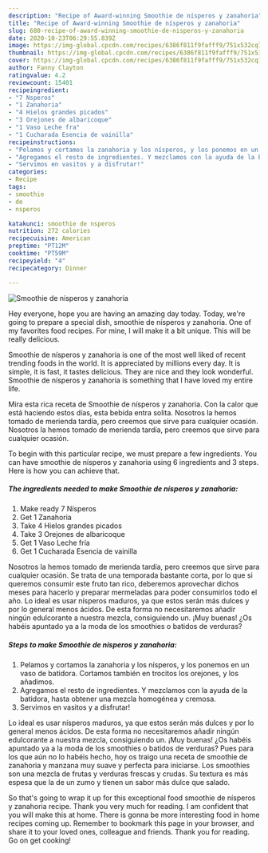 ```yaml
---
description: "Recipe of Award-winning Smoothie de nísperos y zanahoria"
title: "Recipe of Award-winning Smoothie de nísperos y zanahoria"
slug: 680-recipe-of-award-winning-smoothie-de-nisperos-y-zanahoria
date: 2020-10-23T06:29:55.839Z
image: https://img-global.cpcdn.com/recipes/6386f811f9fafff9/751x532cq70/smoothie-de-nisperos-y-zanahoria-foto-principal.jpg
thumbnail: https://img-global.cpcdn.com/recipes/6386f811f9fafff9/751x532cq70/smoothie-de-nisperos-y-zanahoria-foto-principal.jpg
cover: https://img-global.cpcdn.com/recipes/6386f811f9fafff9/751x532cq70/smoothie-de-nisperos-y-zanahoria-foto-principal.jpg
author: Fanny Clayton
ratingvalue: 4.2
reviewcount: 15401
recipeingredient:
- "7 Nsperos"
- "1 Zanahoria"
- "4 Hielos grandes picados"
- "3 Orejones de albaricoque"
- "1 Vaso Leche fra"
- "1 Cucharada Esencia de vainilla"
recipeinstructions:
- "Pelamos y cortamos la zanahoria y los nísperos, y los ponemos en un vaso de batidora. Cortamos también en trocitos los orejones, y los añadimos."
- "Agregamos el resto de ingredientes. Y mezclamos con la ayuda de la batidora, hasta obtener una mezcla homogénea y cremosa."
- "Servimos en vasitos y a disfrutar!"
categories:
- Recipe
tags:
- smoothie
- de
- nsperos

katakunci: smoothie de nsperos 
nutrition: 272 calories
recipecuisine: American
preptime: "PT12M"
cooktime: "PT59M"
recipeyield: "4"
recipecategory: Dinner

---
```



![Smoothie de nísperos y zanahoria](https://img-global.cpcdn.com/recipes/6386f811f9fafff9/751x532cq70/smoothie-de-nisperos-y-zanahoria-foto-principal.jpg)

Hey everyone, hope you are having an amazing day today. Today, we're going to prepare a special dish, smoothie de nísperos y zanahoria. One of my favorites food recipes. For mine, I will make it a bit unique. This will be really delicious.

Smoothie de nísperos y zanahoria is one of the most well liked of recent trending foods in the world. It is appreciated by millions every day. It is simple, it is fast, it tastes delicious. They are nice and they look wonderful. Smoothie de nísperos y zanahoria is something that I have loved my entire life.

Mira esta rica receta de Smoothie de nísperos y zanahoria. Con la calor que está haciendo estos días, esta bebida entra solita. Nosotros la hemos tomado de merienda tardía, pero creemos que sirve para cualquier ocasión. Nosotros la hemos tomado de merienda tardía, pero creemos que sirve para cualquier ocasión.


To begin with this particular recipe, we must prepare a few ingredients. You can have smoothie de nísperos y zanahoria using 6 ingredients and 3 steps. Here is how you can achieve that.

<!--inarticleads1-->

##### The ingredients needed to make Smoothie de nísperos y zanahoria:

1. Make ready 7 Nísperos
1. Get 1 Zanahoria
1. Take 4 Hielos grandes picados
1. Take 3 Orejones de albaricoque
1. Get 1 Vaso Leche fría
1. Get 1 Cucharada Esencia de vainilla


Nosotros la hemos tomado de merienda tardía, pero creemos que sirve para cualquier ocasión. Se trata de una temporada bastante corta, por lo que si queremos consumir este fruto tan rico, deberemos aprovechar dichos meses para hacerlo y preparar mermeladas para poder consumirlos todo el año. Lo ideal es usar nísperos maduros, ya que estos serán más dulces y por lo general menos ácidos. De esta forma no necesitaremos añadir ningún edulcorante a nuestra mezcla, consiguiendo un. ¡Muy buenas! ¿Os habéis apuntado ya a la moda de los smoothies o batidos de verduras? 

<!--inarticleads2-->

##### Steps to make Smoothie de nísperos y zanahoria:

1. Pelamos y cortamos la zanahoria y los nísperos, y los ponemos en un vaso de batidora. Cortamos también en trocitos los orejones, y los añadimos.
1. Agregamos el resto de ingredientes. Y mezclamos con la ayuda de la batidora, hasta obtener una mezcla homogénea y cremosa.
1. Servimos en vasitos y a disfrutar!


Lo ideal es usar nísperos maduros, ya que estos serán más dulces y por lo general menos ácidos. De esta forma no necesitaremos añadir ningún edulcorante a nuestra mezcla, consiguiendo un. ¡Muy buenas! ¿Os habéis apuntado ya a la moda de los smoothies o batidos de verduras? Pues para los que aún no lo habéis hecho, hoy os traigo una receta de smoothie de zanahoria y manzana muy suave y perfecta para iniciarse. Los smoothies son una mezcla de frutas y verduras frescas y crudas. Su textura es más espesa que la de un zumo y tienen un sabor más dulce que salado. 

So that's going to wrap it up for this exceptional food smoothie de nísperos y zanahoria recipe. Thank you very much for reading. I am confident that you will make this at home. There is gonna be more interesting food in home recipes coming up. Remember to bookmark this page in your browser, and share it to your loved ones, colleague and friends. Thank you for reading. Go on get cooking!
